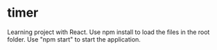 # timer
Learning project with React.
Use npm install to load the files in the root folder.
Use "npm start" to start the application.
